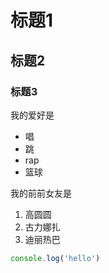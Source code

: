 # 标题1
## 标题2
### 标题3

我的爱好是

* 唱
* 跳
* rap
* 篮球

我的前前女友是
1. 高圆圆
2. 古力娜扎
3. 迪丽热巴

```javascript
console.log('hello')
```